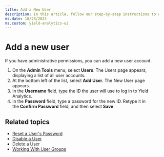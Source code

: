 ```yaml
---
title: Add a New User
description: In this article, follow our step-by-step instructions to add a new user account.
ms.date: 10/28/2023
ms.custom: yield-analytics-ui
---
```


# Add a new user

If you have administrative permissions, you can add a new user account.

1. On the **Admin Tools** menu, select **Users**. The Users page appears, displaying a list of all user accounts.
1. At the bottom left of the list, select **Add User**. The New User page appears.
1. In the **Username** field, type the ID the user will use to log in to Yield Analytics.
1. In the **Password** field, type a password for the new ID. Retype it in the **Confirm Password** field, and then select **Save**.

## Related topics

- [Reset a User's Password](reset-a-user-s-password.md)
- [Disable a User](disable-a-user.md)
- [Delete a User](delete-a-user.md)
- [Working With User Groups](working-with-user-groups.md)
